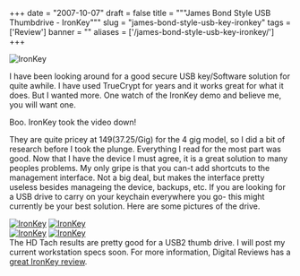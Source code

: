 
+++
date = "2007-10-07"
draft = false
title = """James Bond Style USB Thumbdrive - IronKey"""
slug = "james-bond-style-usb-key-ironkey"
tags = ['Review']
banner = ""
aliases = ['/james-bond-style-usb-key-ironkey/']
+++


![IronKey](http://static.mrmatt57.org/img/ironkey.jpg "IronKey")

I have been looking around for a good secure USB key/Software solution for quite awhile. I have used TrueCrypt for years and it works great for what it does. But I wanted more. One watch of the IronKey demo and believe me, you will want one.

Boo. IronKey took the video down!

They are quite pricey at $149 ($37.25/Gig) for the 4 gig model, so I did a bit of research before I took the plunge. Everything I read for the most part was good. Now that I have the device I must agree, it is a great solution to many peoples problems. My only gripe is that you can-t add shortcuts to the management interface. Not a big deal, but makes the interface pretty useless besides manageing the device, backups, etc. If you are looking for a USB drive to carry on your keychain everywhere you go- this might currently be your best solution. Here are some pictures of the drive.<div>[![IronKey](http://static.mrmatt57.org/img/ironkey/ironkey1_thumb.jpg "IronKey")](http://static.mrmatt57.org/img/ironkey/ironkey1.jpg) [![IronKey](http://static.mrmatt57.org/img/ironkey/ironkey3_thumb.jpg "IronKey")](http://static.mrmatt57.org/img/ironkey/ironkey2.jpg)  
[![IronKey](http://static.mrmatt57.org/img/ironkey/ironkey2_thumb.jpg "IronKey")](http://static.mrmatt57.org/img/ironkey/ironkey2.jpg) [![IronKey](http://static.mrmatt57.org/img/ironkey/ironkey4_thumb.jpg "IronKey")](http://static.mrmatt57.org/img/ironkey/ironkey4.jpg)</div>The HD Tach results are pretty good for a USB2 thumb drive. I will post my current workstation specs soon. For more information, Digital Reviews has a [great IronKey review](http://www.digitalreviews.net/index2.php?option=com_content&task=view&id=298&Itemid=67&pop=1&page=0).


